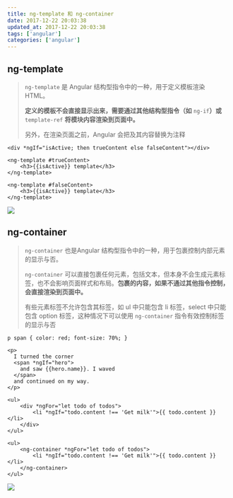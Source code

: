 ```yaml
---
title: ng-template 和 ng-container
date: 2017-12-22 20:03:38
updated_at: 2017-12-22 20:03:38
tags: ['angular']
categories: ['angular']
---
```


## ng-template
>   `ng-template`  是 Angular 结构型指令中的一种，用于定义模板渲染 HTML。
>
>   **定义的模板不会直接显示出来，需要通过其他结构型指令（如** `ng-if`**）或** `template-ref` **将模块内容渲染到页面中。**
>
>   另外，在渲染页面之前，Angular 会把<ng-template>及其内容替换为注释

```
<div *ngIf="isActive; then trueContent else falseContent"></div>

<ng-template #trueContent>
	<h3>{{isActive}} template</h3>
</ng-template>

<ng-template #falseContent>
	<h3>{{isActive}} template</h3>
</ng-template>
```

![](https://ws3.sinaimg.cn/large/006tKfTcgy1fmpllecj9oj30no0iygow.jpg)

## ng-container
>   `ng-container` 也是Angular 结构型指令中的一种，用于包裹控制内部元素的显示与否。
>
>   `ng-container` 可以直接包裹任何元素，包括文本，但本身不会生成元素标签，也不会影响页面样式和布局。**包裹的内容，如果不通过其他指令控制，会直接渲染到页面中。**
>
>   有些元素标签不允许包含其标签，如 ul 中只能包含 li 标签，select 中只能包含 option 标签，这种情况下可以使用 `ng-container` 指令有效控制标签的显示与否

```
p span { color: red; font-size: 70%; }

<p>
  I turned the corner
  <span *ngIf="hero">
    and saw {{hero.name}}. I waved
  </span>
  and continued on my way.
</p>
```

```
<ul>
    <div *ngFor="let todo of todos">
        <li *ngIf="todo.content !== 'Get milk'">{{ todo.content }}</li>
    </div>
</ul>

<ul>
    <ng-container *ngFor="let todo of todos">
        <li *ngIf="todo.content !== 'Get milk'">{{ todo.content }}</li>
    </ng-container>
</ul>
```

![](https://ws2.sinaimg.cn/large/006tKfTcgy1fmpn2nb3rej30ks0fadh9.jpg)

